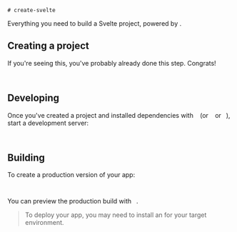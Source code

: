 
    # create-svelte

Everything you need to build a Svelte project, powered by .

## Creating a project

If you're seeing this, you've probably already done this step. Congrats!

``` ```

## Developing

Once you've created a project and installed dependencies with ` ` (or ` ` or ` `), start a development server:

``` ```

## Building

To create a production version of your app:

``` ```

You can preview the production build with ` `.

> To deploy your app, you may need to install an for your target environment.
